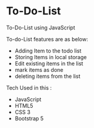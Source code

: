 # To-Do-List
To-Do-List using JavaScript

To-do-List features are as below:
 - Adding Item to the todo list 
 - Storing Items in local storage
 - Edit existing items in the list
 - mark items as done 
 - deleting items from the list 

Tech Used in this :
- JavaScript 
- HTML5 
- CSS 3
- Bootstrap 5

